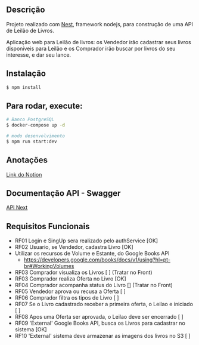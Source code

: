 ## Descrição

Projeto realizado com [Nest](https://github.com/nestjs/nest), framework nodejs, para construção de uma API de Leilão de Livros.

Aplicação web para Leilão de livros: os Vendedor irão cadastrar seus livros disponíveis para Leilão e os Comprador irão buscar por livros do seu interesse, e dar seu lance.

## Instalação

```bash
$ npm install
```

## Para rodar, execute:

```bash
# Banco PostgreSQL
$ docker-compose up -d

# modo desenvolvimento
$ npm run start:dev
```

## Anotações

[Link do Notion](https://www.notion.so/Desafio-Next-Device-3bf9a01d82c046d2a5a8d06d9814afac?pvs=4)

## Documentação API - Swagger

[API Next](http://localhost:3000/api)

## Requisitos Funcionais

- RF01 Login e SingUp sera realizado pelo authService [OK]
- RF02 Usuario, se Vendedor, cadastra Livro [OK]
- Utilizar os recursos de Volume e Estante, do Google Books API
  - https://developers.google.com/books/docs/v1/using?hl=pt-br#WorkingVolumes
- RF03 Comprador visualiza os Livros [ ] (Tratar no Front)
- RF03 Comprador realiza Oferta no Livro [OK]
- RF04 Comprador acompanha status do Livro [] (Tratar no Front)
- RF05 Vendedor aprova ou recusa a Oferta [ ]
- RF06 Comprador filtra os tipos de Livro [ ]
- RF07 Se o Livro cadastrado receber a primeira oferta, o Leilao e iniciado [ ]
- RF08 Apos uma Oferta ser aprovada, o Leilao deve ser encerrado [ ]
- RF09 'External' Google Books API, busca os Livros para cadastrar no sistema [OK]
- RF10 'External' sistema deve armazenar as imagens dos livros no S3 [ ]
